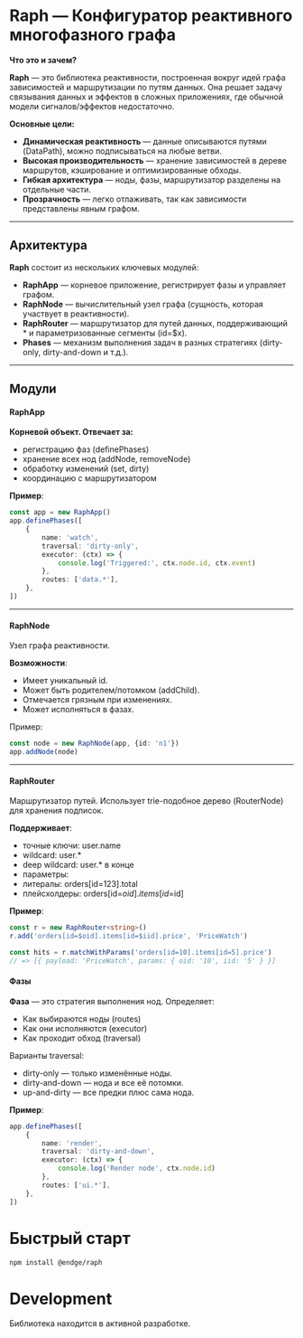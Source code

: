 # Raph — Конфигуратор реактивного многофазного графа

**Что это и зачем?**

**Raph** — это библиотека реактивности, построенная вокруг идей графа зависимостей и маршрутизации по путям данных.
Она решает задачу связывания данных и эффектов в сложных приложениях, где обычной модели сигналов/эффектов недостаточно.

**Основные цели:**

- **Динамическая реактивность** — данные описываются путями (DataPath), можно подписываться на любые ветви.
- **Высокая производительность** — хранение зависимостей в дереве маршрутов, кэширование и оптимизированные обходы.
- **Гибкая архитектура** — ноды, фазы, маршрутизатор разделены на отдельные части.
- **Прозрачность** — легко отлаживать, так как зависимости представлены явным графом.

---

## Архитектура

**Raph** состоит из нескольких ключевых модулей:

- **RaphApp** — корневое приложение, регистрирует фазы и управляет графом.
- **RaphNode** — вычислительный узел графа (сущность, которая участвует в реактивности).
- **RaphRouter** — маршрутизатор для путей данных, поддерживающий * и параметризованные сегменты (id=$x).
- **Phases** — механизм выполнения задач в разных стратегиях (dirty-only, dirty-and-down и т.д.).

---

## Модули

#### RaphApp

**Корневой объект. Отвечает за:**

- регистрацию фаз (definePhases)
- хранение всех нод (addNode, removeNode)
- обработку изменений (set, dirty)
- координацию с маршрутизатором

**Пример**:

```ts 
const app = new RaphApp()
app.definePhases([
    {
        name: 'watch',
        traversal: 'dirty-only',
        executor: (ctx) => {
            console.log('Triggered:', ctx.node.id, ctx.event)
        },
        routes: ['data.*'],
    },
])
```

---

#### RaphNode

Узел графа реактивности.

**Возможности**:

- Имеет уникальный id.
- Может быть родителем/потомком (addChild).
- Отмечается грязным при изменениях.
- Может исполняться в фазах.

Пример:

```ts 
const node = new RaphNode(app, {id: 'n1'})
app.addNode(node)
```

---

#### RaphRouter

Маршрутизатор путей. Использует trie-подобное дерево (RouterNode) для хранения подписок.

**Поддерживает**:

- точные ключи: user.name
- wildcard: user.*
- deep wildcard: user.* в конце
- параметры:
- литералы: orders[id=123].total
- плейсхолдеры: orders[id=$oid].items[id=$id]

**Пример**:

```ts 
const r = new RaphRouter<string>()
r.add('orders[id=$oid].items[id=$iid].price', 'PriceWatch')

const hits = r.matchWithParams('orders[id=10].items[id=5].price')
// => [{ payload: 'PriceWatch', params: { oid: '10', iid: '5' } }]

```

#### Фазы

**Фаза** — это стратегия выполнения нод. Определяет:

- Как выбираются ноды (routes)
- Как они исполняются (executor)
- Как проходит обход (traversal)

Варианты traversal:

- dirty-only — только изменённые ноды.
- dirty-and-down — нода и все её потомки.
- up-and-dirty — все предки плюс сама нода.

**Пример**:

```ts 
app.definePhases([
    {
        name: 'render',
        traversal: 'dirty-and-down',
        executor: (ctx) => {
            console.log('Render node', ctx.node.id)
        },
        routes: ['ui.*'],
    },
])
```


# Быстрый старт

```bash
npm install @endge/raph
```

# Development

Библиотека находится в активной разработке.
